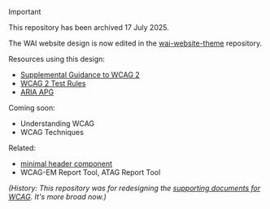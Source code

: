 > [!IMPORTANT]
> This repository has been archived 17 July 2025.
>
> The WAI website design is now edited in the [wai-website-theme](https://github.com/w3c/wai-website-theme) repository.

Resources using this design:
* [Supplemental Guidance to WCAG 2](https://www.w3.org/WAI/WCAG2/supplemental/)
* [WCAG 2 Test Rules](https://www.w3.org/WAI/standards-guidelines/act/rules/about/)
* [ARIA APG](https://www.w3.org/WAI/ARIA/apg/)

Coming soon:
* Understanding WCAG
* WCAG Techniques

Related:
* [minimal header component](https://wai-website-theme.netlify.app/components/minimal-header/)
* WCAG-EM Report Tool, ATAG Report Tool

_(History: This repository was for redesigning the [supporting documents for WCAG](https://www.w3.org/TR/WCAG21/#wcag-2-1-supporting-documents). It's more broad now.)_
